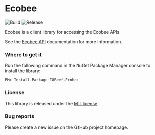 # Ecobee

![Build](https://github.com/i8beef/Ecobee/actions/workflows/build.yml/badge.svg?branch=master)
![Release](https://github.com/i8beef/Ecobee/actions/workflows/release.yml/badge.svg?branch=master)

Ecobee is a client library for accessing the Ecobee APIs.

See the [Ecobee API](https://www.ecobee.com/home/developer/api/documentation/v1/auth/auth-intro.shtml) documentation for more information.


### Where to get it

Run the following command in the NuGet Package Manager console to install the library:

    PM> Install-Package I8Beef.Ecobee

### License

This library is released under the [MIT license](https://github.com/i8beef/Ecobee/blob/master/LICENSE).

### Bug reports

Please create a new issue on the GitHub project homepage.